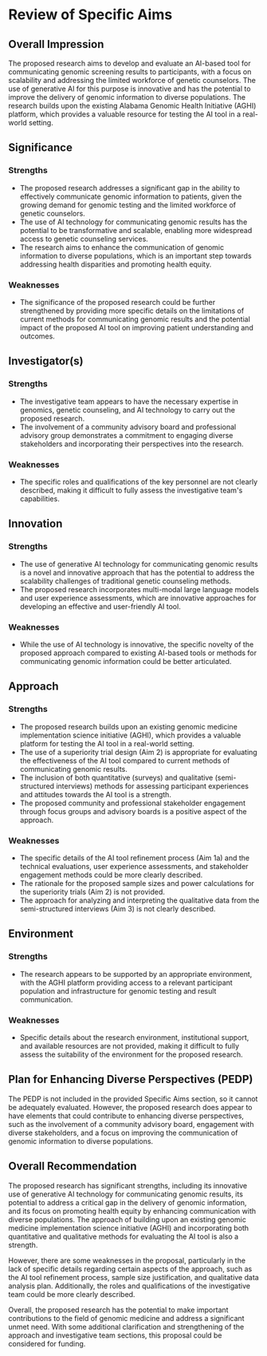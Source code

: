# Review of Specific Aims

## Overall Impression

The proposed research aims to develop and evaluate an AI-based tool for communicating genomic screening results to participants, with a focus on scalability and addressing the limited workforce of genetic counselors. The use of generative AI for this purpose is innovative and has the potential to improve the delivery of genomic information to diverse populations. The research builds upon the existing Alabama Genomic Health Initiative (AGHI) platform, which provides a valuable resource for testing the AI tool in a real-world setting.

## Significance

### Strengths

- The proposed research addresses a significant gap in the ability to effectively communicate genomic information to patients, given the growing demand for genomic testing and the limited workforce of genetic counselors.
- The use of AI technology for communicating genomic results has the potential to be transformative and scalable, enabling more widespread access to genetic counseling services.
- The research aims to enhance the communication of genomic information to diverse populations, which is an important step towards addressing health disparities and promoting health equity.

### Weaknesses

- The significance of the proposed research could be further strengthened by providing more specific details on the limitations of current methods for communicating genomic results and the potential impact of the proposed AI tool on improving patient understanding and outcomes.

## Investigator(s)

### Strengths

- The investigative team appears to have the necessary expertise in genomics, genetic counseling, and AI technology to carry out the proposed research.
- The involvement of a community advisory board and professional advisory group demonstrates a commitment to engaging diverse stakeholders and incorporating their perspectives into the research.

### Weaknesses

- The specific roles and qualifications of the key personnel are not clearly described, making it difficult to fully assess the investigative team's capabilities.

## Innovation

### Strengths

- The use of generative AI technology for communicating genomic results is a novel and innovative approach that has the potential to address the scalability challenges of traditional genetic counseling methods.
- The proposed research incorporates multi-modal large language models and user experience assessments, which are innovative approaches for developing an effective and user-friendly AI tool.

### Weaknesses

- While the use of AI technology is innovative, the specific novelty of the proposed approach compared to existing AI-based tools or methods for communicating genomic information could be better articulated.

## Approach

### Strengths

- The proposed research builds upon an existing genomic medicine implementation science initiative (AGHI), which provides a valuable platform for testing the AI tool in a real-world setting.
- The use of a superiority trial design (Aim 2) is appropriate for evaluating the effectiveness of the AI tool compared to current methods of communicating genomic results.
- The inclusion of both quantitative (surveys) and qualitative (semi-structured interviews) methods for assessing participant experiences and attitudes towards the AI tool is a strength.
- The proposed community and professional stakeholder engagement through focus groups and advisory boards is a positive aspect of the approach.

### Weaknesses

- The specific details of the AI tool refinement process (Aim 1a) and the technical evaluations, user experience assessments, and stakeholder engagement methods could be more clearly described.
- The rationale for the proposed sample sizes and power calculations for the superiority trials (Aim 2) is not provided.
- The approach for analyzing and interpreting the qualitative data from the semi-structured interviews (Aim 3) is not clearly described.

## Environment

### Strengths

- The research appears to be supported by an appropriate environment, with the AGHI platform providing access to a relevant participant population and infrastructure for genomic testing and result communication.

### Weaknesses

- Specific details about the research environment, institutional support, and available resources are not provided, making it difficult to fully assess the suitability of the environment for the proposed research.

## Plan for Enhancing Diverse Perspectives (PEDP)

The PEDP is not included in the provided Specific Aims section, so it cannot be adequately evaluated. However, the proposed research does appear to have elements that could contribute to enhancing diverse perspectives, such as the involvement of a community advisory board, engagement with diverse stakeholders, and a focus on improving the communication of genomic information to diverse populations.

## Overall Recommendation

The proposed research has significant strengths, including its innovative use of generative AI technology for communicating genomic results, its potential to address a critical gap in the delivery of genomic information, and its focus on promoting health equity by enhancing communication with diverse populations. The approach of building upon an existing genomic medicine implementation science initiative (AGHI) and incorporating both quantitative and qualitative methods for evaluating the AI tool is also a strength.

However, there are some weaknesses in the proposal, particularly in the lack of specific details regarding certain aspects of the approach, such as the AI tool refinement process, sample size justification, and qualitative data analysis plan. Additionally, the roles and qualifications of the investigative team could be more clearly described.

Overall, the proposed research has the potential to make important contributions to the field of genomic medicine and address a significant unmet need. With some additional clarification and strengthening of the approach and investigative team sections, this proposal could be considered for funding.